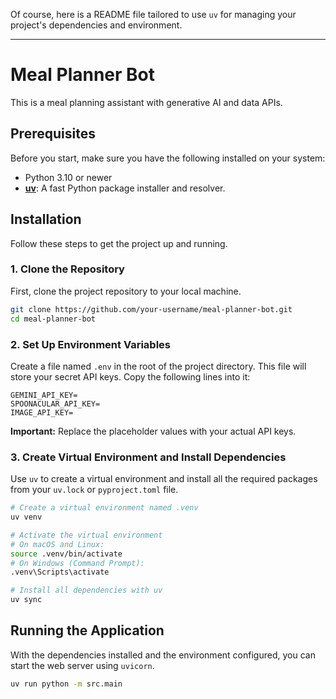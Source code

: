 Of course, here is a README file tailored to use `uv` for managing your project's dependencies and environment.

---

# Meal Planner Bot

This is a meal planning assistant with generative AI and data APIs.

## Prerequisites

Before you start, make sure you have the following installed on your system:

- Python 3.10 or newer
- [**uv**](https://github.com/astral-sh/uv): A fast Python package installer and resolver.

## Installation

Follow these steps to get the project up and running.

### 1. Clone the Repository

First, clone the project repository to your local machine.

```bash
git clone https://github.com/your-username/meal-planner-bot.git
cd meal-planner-bot
```

### 2. Set Up Environment Variables

Create a file named `.env` in the root of the project directory. This file will store your secret API keys. Copy the following lines into it:

```env
GEMINI_API_KEY=
SPOONACULAR_API_KEY=
IMAGE_API_KEY=
```

**Important:** Replace the placeholder values with your actual API keys.

### 3. Create Virtual Environment and Install Dependencies

Use `uv` to create a virtual environment and install all the required packages from your `uv.lock` or `pyproject.toml` file.

```bash
# Create a virtual environment named .venv
uv venv

# Activate the virtual environment
# On macOS and Linux:
source .venv/bin/activate
# On Windows (Command Prompt):
.venv\Scripts\activate

# Install all dependencies with uv
uv sync
```

## Running the Application

With the dependencies installed and the environment configured, you can start the web server using `uvicorn`.

```bash
uv run python -m src.main
```
